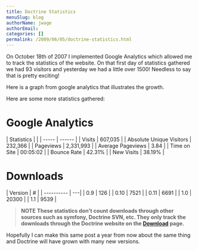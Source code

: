```yaml
---
title: Doctrine Statistics
menuSlug: blog
authorName: jwage 
authorEmail: 
categories: []
permalink: /2009/06/05/doctrine-statistics.html
---
```

On October 18th of 2007 I implemented Google Analytics which allowed me
to track the statistics of the website. On that first day of statistics
gathered we had 93 visitors and yesterday we had a little over 1500!
Needless to say that is pretty exciting!

Here is a graph from google analytics that illustrates the growth.

Here are some more statistics gathered:

Google Analytics
================

| Statistics | | | ----- | ------ | | Visits | 607,035 | | Absolute
Unique Visitors | 232,366 | | Pageviews | 2,331,993 | | Average
Pageviews | 3.84 | | Time on Site | 00:05:02 | | Bounce Rate | 42.31% |
| New Visits | 38.19% |

Downloads
=========

| Version | \# | | ---------- | ---| | 0.9 | 126 | | 0.10 | 7521 | |
0.11 | 6691 | | 1.0 | 20300 | | 1.1 | 9539 |

> **NOTE** **These statistics don't count downloads through other
> sources such as symfony, Doctrine SVN, etc. They only track the
> downloads through the Doctrine website on the
> [Download](http://www.doctrine-project.org/download) page.**

Hopefully I can make this same post a year from now about the same thing
and Doctrine will have grown with many new versions.
